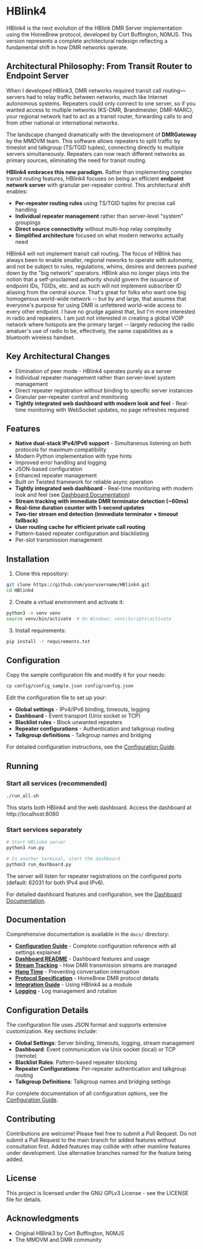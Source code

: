 # HBlink4

HBlink4 is the next evolution of the HBlink DMR Server implementation using the HomeBrew protocol, developed by Cort Buffington, N0MJS. This version represents a complete architectural redesign reflecting a fundamental shift in how DMR networks operate.

## Architectural Philosophy: From Transit Router to Endpoint Server

When I developed HBlink3, DMR networks required transit call routing—servers had to relay traffic between networks, much like Internet autonomous systems. Repeaters could only connect to one server, so if you wanted access to multiple networks (KS-DMR, Brandmeister, DMR-MARC), your regional network had to act as a transit router, forwarding calls to and from other national or international networks.

The landscape changed dramatically with the development of **DMRGateway** by the MMDVM team. This software allows repeaters to split traffic by timeslot and talkgroup (TS/TGID tuples), connecting directly to multiple servers simultaneously. Repeaters can now reach different networks as primary sources, eliminating the need for transit routing.

**HBlink4 embraces this new paradigm.** Rather than implementing complex transit routing features, HBlink4 focuses on being an efficient **endpoint network server** with granular per-repeater control. This architectural shift enables:

- **Per-repeater routing rules** using TS/TGID tuples for precise call handling
- **Individual repeater management** rather than server-level "system" groupings
- **Direct source connectivity** without multi-hop relay complexity
- **Simplified architecture** focused on what modern networks actually need

HBlink4 will not implement transit call routing. The focus of HBlink has always been to enable smaller, regional neworks to operate with autonomy, and not be subject to rules, regulations, whims, desires and decrees pushed down by the "big network" operators. HBlink also no longer plays into the notion that a self-proclaimed authority should govern the issuance of endpoint IDs, TGIDs, etc. and as such will not implement subscriber ID aliasing from the central source. That's great for folks who want one big homogenous world-wide network -- but by and large, that assumes that everyone's purpose for using DMR is unfettered world-wide access to every other endpoint. I have no grudge against that, but I'm more interested in radio and repeaters. I am just not interested in creating a global VOIP network where hotspots are the primary target -- largely reducing the radio amatuer's use of radio to be, effectively, the same capabilities as a bluetooth wireless handset.

## Key Architectural Changes

- Elimination of peer mode - HBlink4 operates purely as a server
- Individual repeater management rather than server-level system management
- Direct repeater registration without binding to specific server instances
- Granular per-repeater control and monitoring
- **Tightly integrated web dashboard with modern look and feel** - Real-time monitoring with WebSocket updates, no page refreshes required

## Features

- **Native dual-stack IPv4/IPv6 support** - Simultaneous listening on both protocols for maximum compatibility
- Modern Python implementation with type hints
- Improved error handling and logging
- JSON-based configuration
- Enhanced repeater management
- Built on Twisted framework for reliable async operation
- **Tightly integrated web dashboard** - Real-time monitoring with modern look and feel (see [Dashboard Documentation](dashboard/README.md))
- **Stream tracking with immediate DMR terminator detection (~60ms)**
- **Real-time duration counter with 1-second updates**
- **Two-tier stream end detection (immediate terminator + timeout fallback)**
- **User routing cache for efficient private call routing**
- Pattern-based repeater configuration and blacklisting
- Per-slot transmission management

## Installation

1. Clone this repository:
```bash
git clone https://github.com/yourusername/HBlink4.git
cd HBlink4
```

2. Create a virtual environment and activate it:
```bash
python3 -m venv venv
source venv/bin/activate  # On Windows: venv\Scripts\activate
```

3. Install requirements:
```bash
pip install -r requirements.txt
```

## Configuration

Copy the sample configuration file and modify it for your needs:
```bash
cp config/config_sample.json config/config.json
```

Edit the configuration file to set up your:
- **Global settings** - IPv4/IPv6 binding, timeouts, logging
- **Dashboard** - Event transport (Unix socket or TCP)
- **Blacklist rules** - Block unwanted repeaters
- **Repeater configurations** - Authentication and talkgroup routing
- **Talkgroup definitions** - Talkgroup names and bridging

For detailed configuration instructions, see the [Configuration Guide](docs/configuration.md).

## Running

### Start all services (recommended)
```bash
./run_all.sh
```

This starts both HBlink4 and the web dashboard. Access the dashboard at http://localhost:8080

### Start services separately
```bash
# Start HBlink4 server
python3 run.py

# In another terminal, start the dashboard
python3 run_dashboard.py
```

The server will listen for repeater registrations on the configured ports (default: 62031 for both IPv4 and IPv6).

For detailed dashboard features and configuration, see the [Dashboard Documentation](dashboard/README.md).

## Documentation

Comprehensive documentation is available in the `docs/` directory:

- **[Configuration Guide](docs/configuration.md)** - Complete configuration reference with all settings explained
- **[Dashboard README](dashboard/README.md)** - Dashboard features and usage
- **[Stream Tracking](docs/stream_tracking.md)** - How DMR transmission streams are managed
- **[Hang Time](docs/hang_time.md)** - Preventing conversation interruption
- **[Protocol Specification](docs/protocol.md)** - HomeBrew DMR protocol details
- **[Integration Guide](docs/integration.md)** - Using HBlink4 as a module
- **[Logging](docs/logging.md)** - Log management and rotation

## Configuration Details

The configuration file uses JSON format and supports extensive customization. Key sections include:

- **Global Settings**: Server binding, timeouts, logging, stream management
- **Dashboard**: Event communication via Unix socket (local) or TCP (remote)
- **Blacklist Rules**: Pattern-based repeater blocking
- **Repeater Configurations**: Per-repeater authentication and talkgroup routing
- **Talkgroup Definitions**: Talkgroup names and bridging settings

For complete documentation of all configuration options, see the [Configuration Guide](docs/configuration.md).

## Contributing

Contributions are welcome! Please feel free to submit a Pull Request. Do not submit a Pull Request to the main branch for added features without consultation first. Added features may collide with other mainline features under development. Use alternative branches named for the feature being added.

## License

This project is licensed under the GNU GPLv3 License - see the LICENSE file for details.

## Acknowledgments

- Original HBlink3 by Cort Buffington, N0MJS
- The MMDVM and DMR community

